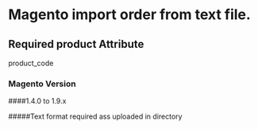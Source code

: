 # Magento import order from text file. 

## Required product Attribute
product_code


### Magento Version
####1.4.0 to 1.9.x

#####Text format required ass uploaded in directory
